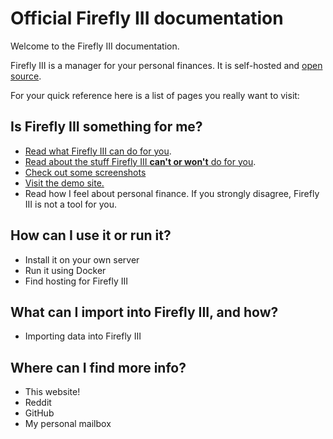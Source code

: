 # Official Firefly III documentation

Welcome to the Firefly III documentation.

Firefly III is a manager for your personal finances. It is self-hosted and [open source](https://github.com/firefly-iii/firefly-iii).

For your quick reference here is a list of pages you really want to visit:

## Is Firefly III something for me?

- [Read what Firefly III can do for you](about/introduction.md).
- [Read about the stuff Firefly III **can't or won't** do for you](about/what-its-not.md).
- [Check out some screenshots](about/screenshots.md)
- [Visit the demo site.](https://demo.firefly-iii.org/)
- Read how I feel about personal finance. If you strongly disagree, Firefly III is not a tool for you.

## How can I use it or run it?

- Install it on your own server
- Run it using Docker
- Find hosting for Firefly III

## What can I import into Firefly III, and how?

- Importing data into Firefly III

## Where can I find more info?

- This website!
- Reddit
- GitHub
- My personal mailbox
